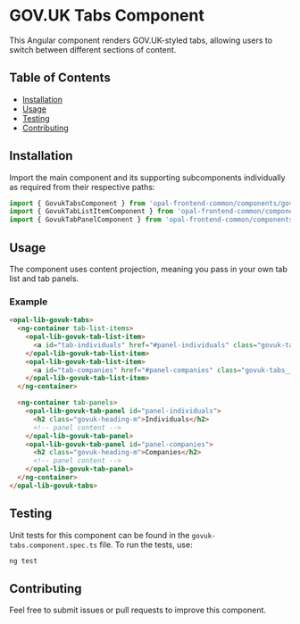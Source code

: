 # GOV.UK Tabs Component

This Angular component renders GOV.UK-styled tabs, allowing users to switch between different sections of content.

## Table of Contents

- [Installation](#installation)
- [Usage](#usage)
- [Testing](#testing)
- [Contributing](#contributing)

## Installation

Import the main component and its supporting subcomponents individually as required from their respective paths:

```typescript
import { GovukTabsComponent } from 'opal-frontend-common/components/govuk/govuk-tabs';
import { GovukTabListItemComponent } from 'opal-frontend-common/components/govuk/govuk-tabs/govuk-tab-list-item';
import { GovukTabPanelComponent } from 'opal-frontend-common/components/govuk/govuk-tabs/govuk-tab-panel';
```

## Usage

The component uses content projection, meaning you pass in your own tab list and tab panels.

### Example

```html
<opal-lib-govuk-tabs>
  <ng-container tab-list-items>
    <opal-lib-govuk-tab-list-item>
      <a id="tab-individuals" href="#panel-individuals" class="govuk-tabs__tab">Individuals</a>
    </opal-lib-govuk-tab-list-item>
    <opal-lib-govuk-tab-list-item>
      <a id="tab-companies" href="#panel-companies" class="govuk-tabs__tab">Companies</a>
    </opal-lib-govuk-tab-list-item>
  </ng-container>

  <ng-container tab-panels>
    <opal-lib-govuk-tab-panel id="panel-individuals">
      <h2 class="govuk-heading-m">Individuals</h2>
      <!-- panel content -->
    </opal-lib-govuk-tab-panel>
    <opal-lib-govuk-tab-panel id="panel-companies">
      <h2 class="govuk-heading-m">Companies</h2>
      <!-- panel content -->
    </opal-lib-govuk-tab-panel>
  </ng-container>
</opal-lib-govuk-tabs>
```

## Testing

Unit tests for this component can be found in the `govuk-tabs.component.spec.ts` file. To run the tests, use:

```bash
ng test
```

## Contributing

Feel free to submit issues or pull requests to improve this component.
